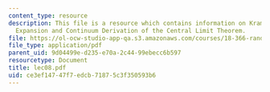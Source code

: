 ```yaml
---
content_type: resource
description: This file is a resource which contains information on Kramers? Moyall
  Expansion and Continuum Derivation of the Central Limit Theorem.
file: https://ol-ocw-studio-app-qa.s3.amazonaws.com/courses/18-366-random-walks-and-diffusion-fall-2006/ce3ef14747f7edcb71875c3f350593b6_lec08.pdf
file_type: application/pdf
parent_uid: 9d04499e-d235-e70a-2c44-99ebecc6b597
resourcetype: Document
title: lec08.pdf
uid: ce3ef147-47f7-edcb-7187-5c3f350593b6
---
```

